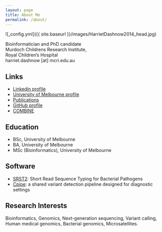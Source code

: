 ```yaml
---
layout: page
title: About Me
permalink: /about/
---
```


![_config.yml]({{ site.baseurl }}/images/HarrietDashnow2014_head.jpg)

Bioinformatician and PhD candidate<br>
Murdoch Childrens Research Institute,<br>
Royal Children’s Hospital<br>
harriet.dashnow [at] mcri.edu.au

## Links
* [Linkedin profile](au.linkedin.com/in/hdashnow)
* [University of Melbourne profile](https://www.vlsci.unimelb.edu.au/researcher/hdashnow)
* [Publications](https://scholar.google.com.au/citations?user=4Y3m53gAAAAJ&hl=en)
* [GitHub profile](https://github.com/hdashnow)
* [COMBINE](http://combine.org.au)

## Education
* BSc, University of Melbourne
* BA, University of Melbourne
* MSc (Bioinformatics), University of Melbourne

## Software
* [SRST2](http://katholt.github.io/srst2/): Short Read Sequence Typing for Bacterial Pathogens
* [Cpipe](http://cpipeline.org): a shared variant detection pipeline designed for diagnostic settings

## Research Interests
Bioinformatics, Genomics, Next-generation sequencing, Variant calling, Human medical genomics, Bacterial genomics, Microsatellites.
